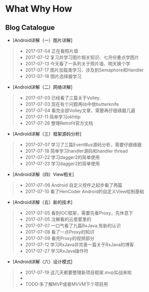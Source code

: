 ﻿# What Why How
## Blog Catalogue
- [Android详解（一）图片详解]
> - 2017-07-04 正在看照片墙
> - 2017-07-12 复习并学习图片相关知识、七月份重点学图片
> - 2017-07-13 今天看了一系列关于照片墙、明天换个学
> - 2017-07-17 图片加载类学习、涉及到Semaphore和Handler
> - 2017-07-18 图片选择器学习
- [Android详解（二）网络详解]
> - 2017-07-03 已经看了三篇关于Volley.
> - 2017-07-03 现在有个问题再lib中放butterknife
> - 2017-07-04 看完全部Volley文章，需要再仔细琢磨几遍
> - 2017-07-11 简单学习okhttp
> - 2017-07-26 整理Retrofit官方文档
- [Android详解（三）框架源码分析]
> - 2017-07-07 学习了三篇EventBus源码分析，需要仔细琢磨
> - 2017-07-18 简单学习handler源码和handler thread
> - 2017-07-22 学习dagger2的简单使用
> - 2017-07-23 学习dagger2的简单使用
- [Android详解（四）View相关]
> - 2017-07-06 Android 自定义控件之起步看了两篇
> - 2017-07-10 看了HenCoder Android的自定义View绘制基础
- [Android详解（五）新的技术]
> - 2017-07-05 看到IOC框架，需要先看Proxy，先休息下
> - 2017-07-05 注解看的云里雾里的
> - 2017-07-07 一口气看了九篇RxJava,有新的认识
> - 2017-07-08 看了一点Proxy的知识
> - 2017-07-09 看完Proxy的视频部分
> - 2017-07-12 学习RxJava并完善一篇关于RxJava的博客
> - 2017-07-27 学习RxJava操作符
- [Android详解（六）设计模式]
> - 2017-07-19 这几天都要整理新项目框架.mvp实战来啦
> -
> - TODO:多了解MVP或者MVVM下个项目用